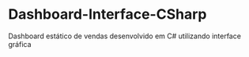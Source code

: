# Dashboard-Interface-CSharp
Dashboard estático de vendas desenvolvido em C# utilizando interface gráfica 
